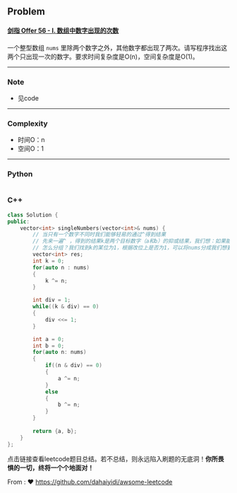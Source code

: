 ## Problem

#### [剑指 Offer 56 - I. 数组中数字出现的次数](https://leetcode.cn/problems/shu-zu-zhong-shu-zi-chu-xian-de-ci-shu-lcof/)

一个整型数组 `nums` 里除两个数字之外，其他数字都出现了两次。请写程序找出这两个只出现一次的数字。要求时间复杂度是O(n)，空间复杂度是O(1)。

------

### Note

- 见code

------

### Complexity

- 时间O：n
- 空间O：1

------

### Python

```python

```

### C++

```C++
class Solution {
public:
    vector<int> singleNumbers(vector<int>& nums) {
        // 当只有一个数字不同时我们能够轻易的通过^得到结果
        // 先来一遍^ ，得到的结果k是两个目标数字（a和b）的抑或结果，我们想：如果能将nums分成两组，且a和b在不同的组就好了
        // 怎么分组？我们找到k的某位为1，根据改位上是否为1，可以将nums分成我们想要的两组！然后分别进行^
        vector<int> res;
        int k = 0;
        for(auto n : nums)
        {
            k ^= n;
        }

        int div = 1;
        while((k & div) == 0)
        {
            div <<= 1;
        }

        int a = 0;
        int b = 0;
        for(auto n: nums)
        {
            if((n & div) == 0)
            {
                a ^= n;
            }
            else
            {
                b ^= n;
            }
        }
        
        return {a, b};
    }
};
```

点击链接查看leetcode题目总结。若不总结，则永远陷入刷题的无底洞！**你所畏惧的一切，终将一个个地面对！**

From : :heart: https://github.com/dahaiyidi/awsome-leetcode

